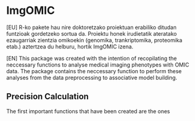 # ImgOMIC

[EU] R-ko pakete hau nire doktoretzako proiektuan erabiliko ditudan funtzioak gordetzeko sortua da. Proiektu honek irudietatik ateratako ezaugarriak zientzia omikoekin (genomika, trankriptomika, proteomika etab.) aztertzea du helburu, hortik ImgOMIC izena.

[EN] This package was created with the intention of recopilating the neccessary functions to analyse medical imaging phenotypes with OMIC data. The package contains the neccessary function to perform these analyses from the data preprocessing to associative model building.

## Precision Calculation

The first important functions that have been created are the ones 

